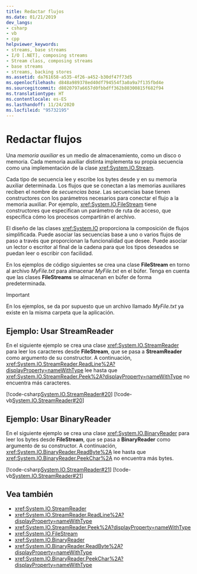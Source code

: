 ```yaml
---
title: Redactar flujos
ms.date: 01/21/2019
dev_langs:
- csharp
- vb
- cpp
helpviewer_keywords:
- streams, base streams
- I/O [.NET], composing streams
- Stream class, composing streams
- base streams
- streams, backing stores
ms.assetid: da761658-a535-4f26-a452-b30df47f73d5
ms.openlocfilehash: d848a989378ed40df794554f3a0a9a7f135fbd4e
ms.sourcegitcommit: d8020797a6657d0fbbdff362b80300815f682f94
ms.translationtype: HT
ms.contentlocale: es-ES
ms.lasthandoff: 11/24/2020
ms.locfileid: "95732195"
---
```

# <a name="compose-streams"></a>Redactar flujos

Una *memoria auxiliar* es un medio de almacenamiento, como un disco o memoria. Cada memoria auxiliar distinta implementa su propia secuencia como una implementación de la clase <xref:System.IO.Stream>.

Cada tipo de secuencia lee y escribe los bytes desde y en su memoria auxiliar determinada. Los flujos que se conectan a las memorias auxiliares reciben el nombre de *secuencias base*. Las secuencias base tienen constructores con los parámetros necesarios para conectar el flujo a la memoria auxiliar. Por ejemplo, <xref:System.IO.FileStream> tiene constructores que especifican un parámetro de ruta de acceso, que especifica cómo los procesos compartirán el archivo.  

El diseño de las clases <xref:System.IO> proporciona la composición de flujos simplificada. Puede asociar las secuencias base a uno o varios flujos de paso a través que proporcionan la funcionalidad que desee. Puede asociar un lector o escritor al final de la cadena para que los tipos deseados se puedan leer o escribir con facilidad.  

En los ejemplos de código siguientes se crea una clase **FileStream** en torno al archivo *MyFile.txt* para almacenar *MyFile.txt* en el búfer. Tenga en cuenta que las clases **FileStreams** se almacenan en búfer de forma predeterminada.

>[!IMPORTANT]
>En los ejemplos, se da por supuesto que un archivo llamado *MyFile.txt* ya existe en la misma carpeta que la aplicación.  

## <a name="example-use-streamreader"></a>Ejemplo: Usar StreamReader

En el siguiente ejemplo se crea una clase <xref:System.IO.StreamReader> para leer los caracteres desde **FileStream**, que se pasa a **StreamReader** como argumento de su constructor. A continuación, <xref:System.IO.StreamReader.ReadLine%2A?displayProperty=nameWithType> lee hasta que <xref:System.IO.StreamReader.Peek%2A?displayProperty=nameWithType> no encuentra más caracteres.  
  
 [!code-csharp[System.IO.StreamReader#20](../../../samples/snippets/csharp/VS_Snippets_CLR_System/system.IO.StreamReader/CS/source2.cs#20)]
 [!code-vb[System.IO.StreamReader#20](../../../samples/snippets/visualbasic/VS_Snippets_CLR_System/system.IO.StreamReader/VB/source2.vb#20)]  
  
## <a name="example-use-binaryreader"></a>Ejemplo: Usar BinaryReader

En el siguiente ejemplo se crea una clase <xref:System.IO.BinaryReader> para leer los bytes desde **FileStream**, que se pasa a **BinaryReader** como argumento de su constructor. A continuación, <xref:System.IO.BinaryReader.ReadByte%2A> lee hasta que <xref:System.IO.BinaryReader.PeekChar%2A> no encuentra más bytes.  
  
 [!code-csharp[System.IO.StreamReader#21](../../../samples/snippets/csharp/VS_Snippets_CLR_System/system.IO.StreamReader/CS/source3.cs#21)]
 [!code-vb[System.IO.StreamReader#21](../../../samples/snippets/visualbasic/VS_Snippets_CLR_System/system.IO.StreamReader/VB/source3.vb#21)]  
  
## <a name="see-also"></a>Vea también

- <xref:System.IO.StreamReader>
- <xref:System.IO.StreamReader.ReadLine%2A?displayProperty=nameWithType>
- <xref:System.IO.StreamReader.Peek%2A?displayProperty=nameWithType>
- <xref:System.IO.FileStream>
- <xref:System.IO.BinaryReader>
- <xref:System.IO.BinaryReader.ReadByte%2A?displayProperty=nameWithType>
- <xref:System.IO.BinaryReader.PeekChar%2A?displayProperty=nameWithType>
